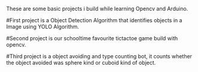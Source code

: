 These are some basic projects i build while learning Opencv and Arduino.

#First project is a Object Detection Algorithm that identifies
objects in a Image using YOLO Algorithm.

#Second project is our schooltime favourite tictactoe game build 
with opencv.

#Third project is a object avoiding and type counting bot, it counts 
whether the object avoided was sphere kind or cuboid kind of object.   
